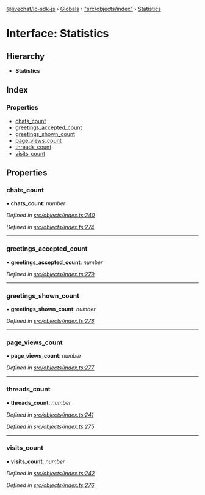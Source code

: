 [@livechat/lc-sdk-js](../README.md) › [Globals](../globals.md) › ["src/objects/index"](../modules/_src_objects_index_.md) › [Statistics](_src_objects_index_.statistics.md)

# Interface: Statistics

## Hierarchy

* **Statistics**

## Index

### Properties

* [chats_count](_src_objects_index_.statistics.md#chats_count)
* [greetings_accepted_count](_src_objects_index_.statistics.md#greetings_accepted_count)
* [greetings_shown_count](_src_objects_index_.statistics.md#greetings_shown_count)
* [page_views_count](_src_objects_index_.statistics.md#page_views_count)
* [threads_count](_src_objects_index_.statistics.md#threads_count)
* [visits_count](_src_objects_index_.statistics.md#visits_count)

## Properties

###  chats_count

• **chats_count**: *number*

*Defined in [src/objects/index.ts:240](https://github.com/livechat/lc-sdk-js/blob/efba8ac/src/objects/index.ts#L240)*

*Defined in [src/objects/index.ts:274](https://github.com/livechat/lc-sdk-js/blob/efba8ac/src/objects/index.ts#L274)*

___

###  greetings_accepted_count

• **greetings_accepted_count**: *number*

*Defined in [src/objects/index.ts:279](https://github.com/livechat/lc-sdk-js/blob/efba8ac/src/objects/index.ts#L279)*

___

###  greetings_shown_count

• **greetings_shown_count**: *number*

*Defined in [src/objects/index.ts:278](https://github.com/livechat/lc-sdk-js/blob/efba8ac/src/objects/index.ts#L278)*

___

###  page_views_count

• **page_views_count**: *number*

*Defined in [src/objects/index.ts:277](https://github.com/livechat/lc-sdk-js/blob/efba8ac/src/objects/index.ts#L277)*

___

###  threads_count

• **threads_count**: *number*

*Defined in [src/objects/index.ts:241](https://github.com/livechat/lc-sdk-js/blob/efba8ac/src/objects/index.ts#L241)*

*Defined in [src/objects/index.ts:275](https://github.com/livechat/lc-sdk-js/blob/efba8ac/src/objects/index.ts#L275)*

___

###  visits_count

• **visits_count**: *number*

*Defined in [src/objects/index.ts:242](https://github.com/livechat/lc-sdk-js/blob/efba8ac/src/objects/index.ts#L242)*

*Defined in [src/objects/index.ts:276](https://github.com/livechat/lc-sdk-js/blob/efba8ac/src/objects/index.ts#L276)*
